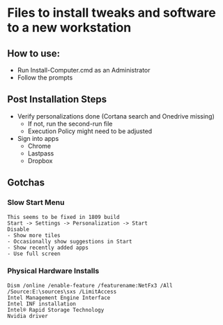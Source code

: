 # Files to install tweaks and software to a new workstation
## How to use:
* Run Install-Computer.cmd as an Administrator
* Follow the prompts

## Post Installation Steps

* Verify personalizations done (Cortana search and Onedrive missing)
  * If not, run the second-run file
  * Execution Policy might need to be adjusted
* Sign into apps
  * Chrome
  * Lastpass
  * Dropbox

## Gotchas
### Slow Start Menu
```
This seems to be fixed in 1809 build
Start -> Settings -> Personalization -> Start
Disable
- Show more tiles
- Occasionally show suggestions in Start
- Show recently added apps
- Use full screen
```
### Physical Hardware Installs
```
Dism /online /enable-feature /featurename:NetFx3 /All /Source:E:\sources\sxs /LimitAccess
Intel Management Engine Interface
Intel INF installation
Intel® Rapid Storage Technology
Nvidia driver
```
